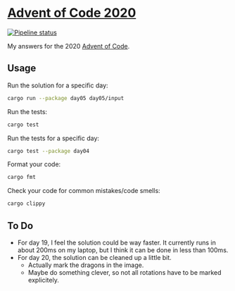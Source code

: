 # [Advent of Code 2020](https://adventofcode.com/2020)

[![Pipeline status][workflows-CI-badge]][actions]

My answers for the 2020 [Advent of Code](https://adventofcode.com/2020).

## Usage

Run the solution for a specific day:

```bash
cargo run --package day05 day05/input
```

Run the tests:

```bash
cargo test
```

Run the tests for a specific day:

```bash
cargo test --package day04
```

Format your code:

```bash
cargo fmt
```

Check your code for common mistakes/code smells:

```bash
cargo clippy
```

## To Do

* For day 19, I feel the solution could be way faster. It currently runs in about 200ms on my laptop, but I think it can be done in less than 100ms.
* For day 20, the solution can be cleaned up a little bit.
  * Actually mark the dragons in the image.
  * Maybe do something clever, so not all rotations have to be marked explicitely.


[workflows-CI-badge]: https://github.com/rjvdw/advent-of-code/workflows/CI%202020/badge.svg
[actions]: https://github.com/rjvdw/advent-of-code/actions?query=workflow%3A%22CI+2020%22
